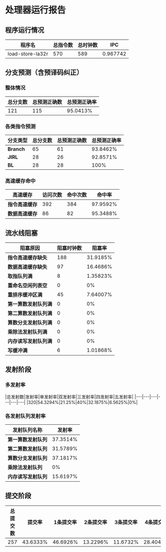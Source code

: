# 处理器运行报告
## 程序运行情况
|程序名|总指令数|总时钟数|IPC|
|---|---|---|---|
|load-store-la32r|570|589|0.967742|

## 分支预测（含预译码纠正）
### 整体情况
|总分支数|总预测正确数|总预测正确率|
|---|---|---|
|121|115|95.0413%|

### 各类指令预测
|分支类型|总分支数|总预测正确数|总预测正确率|
|---|---|---|---|
|**Branch**| 65 | 61 | 93.8462%|
|**JIRL**| 28 | 26 | 92.8571%|
|**BL**| 28 | 28 | 100%|

### 高速缓存命中
|高速缓存|访问次数|命中次数|命中率|
|---|---|---|---|
|**指令高速缓存**| 392 | 384 | 97.9592%|
|**数据高速缓存**| 86 | 82 | 95.3488%|
## 流水线阻塞
|阻塞原因|阻塞时钟数|阻塞率|
|---|---|---|
|**指令高速缓存缺失**| 188 | 31.9185%|
|**数据高速缓存缺失**| 97 | 16.4686%|
|**取指队列满**| 8 | 1.35823%|
|**重命名空闲列表空**|0 | 0%|
|**重排序缓冲区满**|45 | 7.64007%|
|**第一算数发射队列满**|0 | 0%|
|**第二算数发射队列满**|0 | 0%|
|**算数分支发射队列满**|0 | 0%|
|**乘除法发射队列满**|0 | 0%|
|**内存读写发射队列满**|0 | 0%|
|**写缓冲满**|6 | 1.01868%|

## 发射阶段
### 多发射率
|总发射数|发射率|单发射率|双发射率|三发射率|四发射率|五发射率|
|---|---|---|---|---|---|
|320|54.3294%|21.25%|40%|32.1875%|6.5625%|0%|

### 各发射队列发射率
|发射队列名称|发射率|
|---|---|
|**第一算数发射队列**|37.3514%|
|**第二算数发射队列**|31.5789%|
|**算数分支发射队列**|37.1817%|
|**乘除法发射队列**|0%|
|**内存读写发射队列**|15.6197%|

## 提交阶段
|总提交数|提交率|1条提交率|2条提交率|3条提交率|4条提交率|
|---|---|---|---|---|---|
|257|43.6333%|46.6926%|13.2296%|11.6732%|28.4047%|
